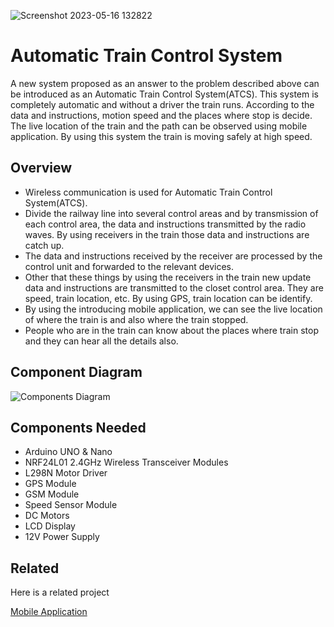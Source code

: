 ![Screenshot 2023-05-16 132822](https://github.com/kavishankavinda5/Automatic-Train-Control-System/assets/75110057/6de19f5b-e13d-407f-823b-af1260392295)

# Automatic Train Control System

A new system proposed as an answer to the problem described above can be introduced as an Automatic Train Control System(ATCS). This system is completely automatic and without a driver the train runs. According to the data and instructions, motion speed and the places where stop is decide. The live location of the train and the path can be observed using mobile
application. By using this system the train is moving safely at high speed.

## Overview
- Wireless communication is used for Automatic Train Control System(ATCS).
- Divide the railway line into several control areas and by transmission of each
control area, the data and instructions transmitted by the radio waves. By using
receivers in the train those data and instructions are catch up.
- The data and instructions received by the receiver are processed by the control
unit and forwarded to the relevant devices.
- Other that these things by using the receivers in the train new update data and
instructions are transmitted to the closet control area. They are speed, train
location, etc. By using GPS, train location can be identify.
- By using the introducing mobile application, we can see the live location of where
the train is and also where the train stopped.
- People who are in the train can know about the places where train stop and they
can hear all the details also.


## Component Diagram

![Components Diagram](https://github.com/kavishankavinda5/Automatic-Train-Control-System/assets/75110057/5bc9e1e0-8975-424f-a8dc-a81c5bcf3867)

## Components Needed

- Arduino UNO & Nano
- NRF24L01 2.4GHz Wireless Transceiver Modules
- L298N Motor Driver
- GPS Module
- GSM Module
- Speed Sensor Module
- DC Motors
- LCD Display
- 12V Power Supply

## Related

Here is a related project

[Mobile Application](https://github.com/kavishankavinda5/Live-Railway)

